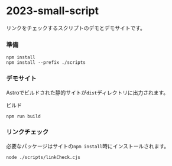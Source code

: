 # 2023-small-script

リンクをチェックするスクリプトのデモとデモサイトです。

### 準備
```
npm install
npm install --prefix ./scripts
```

### デモサイト
Astroでビルドされた静的サイトが`dist`ディレクトリに出力されます。

ビルド
```
npm run build
```

### リンクチェック
必要なパッケージはサイトの`npm install`時にインストールされます。
```
node ./scripts/linkCheck.cjs
```